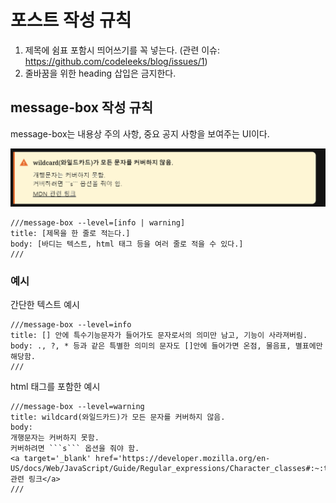 # 포스트 작성 규칙

1. 제목에 쉼표 포함시 띄어쓰기를 꼭 넣는다. (관련 이슈: https://github.com/codeleeks/blog/issues/1)
2. 줄바꿈을 위한 heading 삽입은 금지한다.


## message-box 작성 규칙

message-box는 내용상 주의 사항, 중요 공지 사항을 보여주는 UI이다.

![메시지박스 예시 이미지](https://raw.githubusercontent.com/codeleeks/blog/main/src/assets/%EB%A9%94%EC%8B%9C%EC%A7%80%EB%B0%95%EC%8A%A4.png)

```
///message-box --level=[info | warning]
title: [제목을 한 줄로 적는다.]
body: [바디는 텍스트, html 태그 등을 여러 줄로 적을 수 있다.]
///
```

### 예시

간단한 텍스트 예시
```
///message-box --level=info
title: [] 안에 특수기능문자가 들어가도 문자로서의 의미만 남고, 기능이 사라져버림. 
body: ., ?, * 등과 같은 특별한 의미의 문자도 []안에 들어가면 온점, 물음표, 별표에만 해당함.
///
```

html 태그를 포함한 예시
```
///message-box --level=warning
title: wildcard(와일드카드)가 모든 문자를 커버하지 않음.
body: 
개행문자는 커버하지 못함.
커버하려면 ```s``` 옵션을 줘야 함.
<a target='_blank' href='https://developer.mozilla.org/en-US/docs/Web/JavaScript/Guide/Regular_expressions/Character_classes#:~:text=Matches%20any%20single%20character%20except%20line%20terminators'>MDN 관련 링크</a>
///
```
